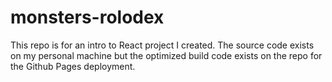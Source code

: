 # monsters-rolodex

This repo is for an intro to React project I created. The source code exists on my personal machine but the optimized build code exists on the repo for the Github Pages deployment.
